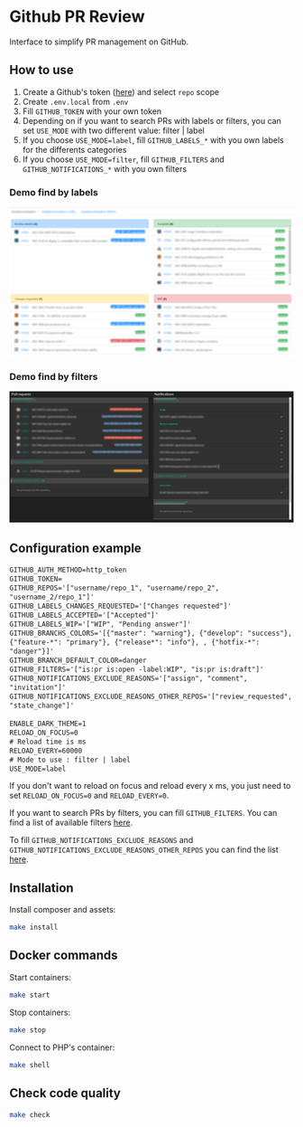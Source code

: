 # Github PR Review

Interface to simplify PR management on GitHub. 

## How to use

1. Create a Github's token ([here](https://github.com/settings/tokens)) and select `repo` scope
1. Create `.env.local` from `.env`
1. Fill `GITHUB_TOKEN` with your own token
1. Depending on if you want to search PRs with labels or filters, you can set `USE_MODE` with two different value: filter | label
1. If you choose `USE_MODE=label`, fill `GITHUB_LABELS_*` with you own labels for the differents categories 
1. If you choose `USE_MODE=filter`, fill `GITHUB_FILTERS` and `GITHUB_NOTIFICATIONS_*` with you own filters

### Demo find by labels

![PR list labels](github-pr-review-labels.png)

### Demo find by filters

![PR list filters](github-pr-review-filters.png)

## Configuration example

```
GITHUB_AUTH_METHOD=http_token
GITHUB_TOKEN=
GITHUB_REPOS='["username/repo_1", "username/repo_2", "username_2/repo_1"]'
GITHUB_LABELS_CHANGES_REQUESTED='["Changes requested"]'
GITHUB_LABELS_ACCEPTED='["Accepted"]'
GITHUB_LABELS_WIP='["WIP", "Pending answer"]'
GITHUB_BRANCHS_COLORS='[{"master": "warning"}, {"develop": "success"}, {"feature-*": "primary"}, {"release*": "info"}, , {"hotfix-*": "danger"}]'
GITHUB_BRANCH_DEFAULT_COLOR=danger
GITHUB_FILTERS='["is:pr is:open -label:WIP", "is:pr is:draft"]'
GITHUB_NOTIFICATIONS_EXCLUDE_REASONS='["assign", "comment", "invitation"]'
GITHUB_NOTIFICATIONS_EXCLUDE_REASONS_OTHER_REPOS='["review_requested", "state_change"]'

ENABLE_DARK_THEME=1
RELOAD_ON_FOCUS=0
# Reload time is ms
RELOAD_EVERY=60000
# Mode to use : filter | label
USE_MODE=label
```

If you don't want to reload on focus and reload every x ms, you just need to set `RELOAD_ON_FOCUS=0` and `RELOAD_EVERY=0`.

If you want to search PRs by filters, you can fill `GITHUB_FILTERS`. You can find a list of available filters [here](https://help.github.com/en/articles/searching-issues-and-pull-requests).

To fill `GITHUB_NOTIFICATIONS_EXCLUDE_REASONS` and `GITHUB_NOTIFICATIONS_EXCLUDE_REASONS_OTHER_REPOS` you can find the list [here](https://developer.github.com/v3/activity/notifications/#notification-reasons).

## Installation

Install composer and assets:
```sh
make install
```

## Docker commands

Start containers:
```sh
make start
```

Stop containers:
```sh
make stop
```

Connect to PHP's container:
```sh
make shell
```

## Check code quality

```sh
make check
```
